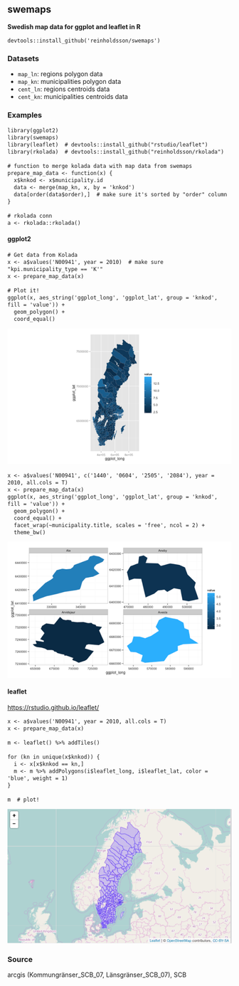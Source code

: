 ## swemaps

**Swedish map data for ggplot and leaflet in R**

    devtools::install_github('reinholdsson/swemaps')
    
### Datasets

- `map_ln`: regions polygon data
- `map_kn`: municipalities polygon data
- `cent_ln`: regions centroids data
- `cent_kn`: municipalities centroids data

### Examples

```{r}
library(ggplot2)
library(swemaps)
library(leaflet)  # devtools::install_github("rstudio/leaflet")
library(rkolada)  # devtools::install_github("reinholdsson/rkolada")

# function to merge kolada data with map data from swemaps
prepare_map_data <- function(x) {
  x$knkod <- x$municipality.id
  data <- merge(map_kn, x, by = 'knkod')
  data[order(data$order),]  # make sure it's sorted by "order" column
}

# rkolada conn
a <- rkolada::rkolada()
```

#### ggplot2

```{r}
# Get data from Kolada
x <- a$values('N00941', year = 2010)  # make sure "kpi.municipality_type == 'K'"
x <- prepare_map_data(x)

# Plot it!
ggplot(x, aes_string('ggplot_long', 'ggplot_lat', group = 'knkod', fill = 'value')) +
  geom_polygon() +
  coord_equal()
```

![](/img/example_1.png?raw=true)

```{r}
x <- a$values('N00941', c('1440', '0604', '2505', '2084'), year = 2010, all.cols = T)
x <- prepare_map_data(x)
ggplot(x, aes_string('ggplot_long', 'ggplot_lat', group = 'knkod', fill = 'value')) +
  geom_polygon() +
  coord_equal() +
  facet_wrap(~municipality.title, scales = 'free', ncol = 2) +
  theme_bw()
```

![](/img/example_2.png?raw=true)
  
#### leaflet

https://rstudio.github.io/leaflet/

```{r}
x <- a$values('N00941', year = 2010, all.cols = T)
x <- prepare_map_data(x)

m <- leaflet() %>% addTiles()

for (kn in unique(x$knkod)) {
  i <- x[x$knkod == kn,]
  m <- m %>% addPolygons(i$leaflet_long, i$leaflet_lat, color = 'blue', weight = 1)
}

m  # plot!
```

![](/img/example_3.png?raw=true)

### Source

arcgis (Kommungränser_SCB_07, Länsgränser_SCB_07), SCB

